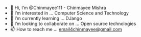 - 👋 Hi, I’m @Chinmayee111 - Chinmayee Mishra
- 👀 I’m interested in ... Computer Science and Technology
- 🌱 I’m currently learning ... DJango
- 💞️ I’m looking to collaborate on ... Open source technologies
- 📫 How to reach me ... email4chinmayee@gmail.com

<!---
Chinmayee111/Chinmayee111 is a ✨ special ✨ repository because its `README.md` (this file) appears on your GitHub profile.
You can click the Preview link to take a look at your changes.
--->
